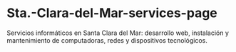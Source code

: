 # Sta.-Clara-del-Mar-services-page
Servicios informáticos en Santa Clara del Mar: desarrollo web, instalación y mantenimiento de computadoras, redes y dispositivos tecnológicos.
